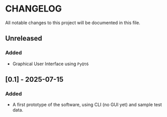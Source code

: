 # CHANGELOG

All notable changes to this project will be documented in this file.

## Unreleased

### Added

- Graphical User Interface using `PyQt6`

## [0.1] - 2025-07-15

### Added

- A first prototype of the software, using CLI (no GUI yet) and sample test data.
